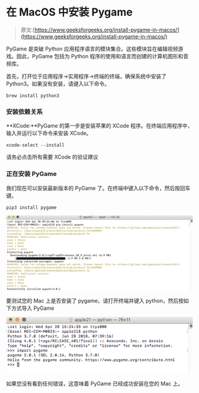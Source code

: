 # 在 MacOS 中安装 Pygame

> 原文:[https://www.geeksforgeeks.org/install-pygame-in-macos/](https://www.geeksforgeeks.org/install-pygame-in-macos/)

PyGame 是突破 Python 应用程序语言的模块集合。这些模块旨在编辑视频游戏。因此，PyGame 包括为 Python 程序的使用和语言而创建的计算机图形和音频库。

首先，打开位于应用程序->实用程序->终端的终端，确保系统中安装了 Python3。如果没有安装，请键入以下命令。

```
brew install python3
```

### **安装依赖关系**

**XCode:**PyGame 的第一步是安装苹果的 XCode 程序。在终端应用程序中，输入并运行以下命令来安装 XCode。

```
xcode-select --install
```

请务必点击所有需要 XCode 的验证建议

### 正在安装 PyGame

我们现在可以安装最新版本的 PyGame 了。在终端中键入以下命令，然后按回车键。

```
pip3 install pygame
```

![](img/f8b26b70eabf1a2007e60d3ae6672722.png)

要测试您的 Mac 上是否安装了 pygame，请打开终端并键入 python，然后按如下方式导入 PyGame

![](img/e9a332498c815fb5a43d7728fa98ffd1.png)

如果您没有看到任何错误，这意味着 PyGame 已经成功安装在您的 Mac 上。